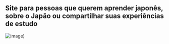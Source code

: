 ## Site para pessoas que querem aprender japonês, sobre o Japão ou compartilhar suas experiências de estudo
 
![image](https://github.com/luisgomes2002/siteReact/assets/85139913/ddf12c90-3db8-41f9-b6c5-a826934fba4f))

